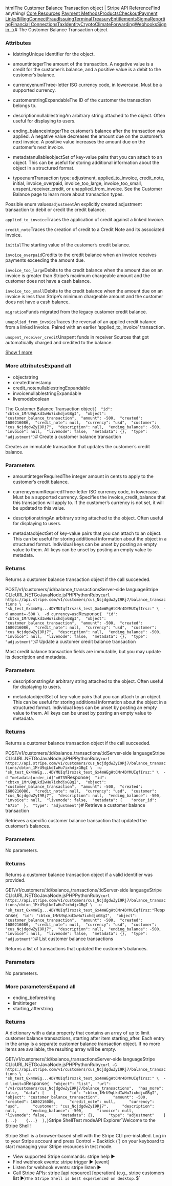 htmlThe Customer Balance Transaction object | Stripe API Reference[](/api)Find anything/
[Core Resources](#)
[Payment Methods](#)[Products](#)[Checkout](#)[Payment Links](#)[Billing](#)[Connect](#)[Fraud](#)[Issuing](#)[Terminal](#)[Treasury](#)[Entitlements](#)[Sigma](#)[Reporting](#)[Financial Connections](#)[Tax](#)[Identity](#)[Crypto](#)[Climate](#)[Forwarding](#)[Webhooks](#)[Sign in →](https://dashboard.stripe.com/login)# The Customer Balance Transaction object

### Attributes

- idstringUnique identifier for the object.


- amountintegerThe amount of the transaction. A negative value is a credit for the customer’s balance, and a positive value is a debit to the customer’s balance.


- currencyenumThree-letter ISO currency code, in lowercase. Must be a supported currency.


- customerstringExpandableThe ID of the customer the transaction belongs to.


- descriptionnullablestringAn arbitrary string attached to the object. Often useful for displaying to users.


- ending_balanceintegerThe customer’s balance after the transaction was applied. A negative value decreases the amount due on the customer’s next invoice. A positive value increases the amount due on the customer’s next invoice.


- metadatanullableobjectSet of key-value pairs that you can attach to an object. This can be useful for storing additional information about the object in a structured format.


- typeenumTransaction type: adjustment, applied_to_invoice, credit_note, initial, invoice_overpaid, invoice_too_large, invoice_too_small, unspent_receiver_credit, or unapplied_from_invoice. See the Customer Balance page to learn more about transaction types.

Possible enum values`adjustment`An explicitly created adjustment transaction to debit or credit the credit balance.

`applied_to_invoice`Traces the application of credit against a linked Invoice.

`credit_note`Traces the creation of credit to a Credit Note and its associated Invoice.

`initial`The starting value of the customer’s credit balance.

`invoice_overpaid`Credits to the credit balance when an invoice receives payments exceeding the amount due.

`invoice_too_large`Debits to the credit balance when the amount due on an invoice is greater than Stripe’s maximum chargeable amount and the customer does not have a cash balance.

`invoice_too_small`Debits to the credit balance when the amount due on an invoice is less than Stripe’s minimum chargeable amount and the customer does not have a cash balance.

`migration`Funds migrated from the legacy customer credit balance.

`unapplied_from_invoice`Traces the reversal of an applied credit balance from a linked Invoice. Paired with an earlier ‘applied_to_invoice’ transaction.

`unspent_receiver_credit`Unspent funds in receiver Sources that got automatically charged and credited to the balance.

[Show 1 more](#)

### More attributesExpand all

- objectstring
- createdtimestamp
- credit_notenullablestringExpandable
- invoicenullablestringExpandable
- livemodeboolean

The Customer Balance Transaction object`{  "id": "cbtxn_1MrU9qLkdIwHu7ixhdjxGBgI",  "object": "customer_balance_transaction",  "amount": -500,  "created": 1680216086,  "credit_note": null,  "currency": "usd",  "customer": "cus_NcjdgdwZyI9Rj7",  "description": null,  "ending_balance": -500,  "invoice": null,  "livemode": false,  "metadata": {},  "type": "adjustment"}`# Create a customer balance transaction

Creates an immutable transaction that updates the customer’s credit balance.

### Parameters

- amountintegerRequiredThe integer amount in cents to apply to the customer’s credit balance.


- currencyenumRequiredThree-letter ISO currency code, in lowercase. Must be a supported currency. Specifies the invoice_credit_balance that this transaction will apply to. If the customer’s currency is not set, it will be updated to this value.


- descriptionstringAn arbitrary string attached to the object. Often useful for displaying to users.


- metadataobjectSet of key-value pairs that you can attach to an object. This can be useful for storing additional information about the object in a structured format. Individual keys can be unset by posting an empty value to them. All keys can be unset by posting an empty value to metadata.



### Returns

Returns a customer balance transaction object if the call succeeded.

POST/v1/customers/:id/balance_transactionsServer-side languageStripe CLIcURL.NETGoJavaNode.jsPHPPythonRuby[](#)[](#)`curl https://api.stripe.com/v1/customers/cus_NcjdgdwZyI9Rj7/balance_transactions \  -u "sk_test_Gx4mWEg...4DYMUIqfIrszsk_test_Gx4mWEgHtCMr4DYMUIqfIrsz:" \  -d amount=-500 \  -d currency=usd`Response`{  "id": "cbtxn_1MrU9qLkdIwHu7ixhdjxGBgI",  "object": "customer_balance_transaction",  "amount": -500,  "created": 1680216086,  "credit_note": null,  "currency": "usd",  "customer": "cus_NcjdgdwZyI9Rj7",  "description": null,  "ending_balance": -500,  "invoice": null,  "livemode": false,  "metadata": {},  "type": "adjustment"}`# Update a customer credit balance transaction

Most credit balance transaction fields are immutable, but you may update its description and metadata.

### Parameters

- descriptionstringAn arbitrary string attached to the object. Often useful for displaying to users.


- metadataobjectSet of key-value pairs that you can attach to an object. This can be useful for storing additional information about the object in a structured format. Individual keys can be unset by posting an empty value to them. All keys can be unset by posting an empty value to metadata.



### Returns

Returns a customer balance transaction object if the call succeeded.

POST/v1/customers/:id/balance_transactions/:idServer-side languageStripe CLIcURL.NETGoJavaNode.jsPHPPythonRuby[](#)[](#)`curl https://api.stripe.com/v1/customers/cus_NcjdgdwZyI9Rj7/balance_transactions/cbtxn_1MrU9qLkdIwHu7ixhdjxGBgI \  -u "sk_test_Gx4mWEg...4DYMUIqfIrszsk_test_Gx4mWEgHtCMr4DYMUIqfIrsz:" \  -d "metadata[order_id]"=6735`Response`{  "id": "cbtxn_1MrU9qLkdIwHu7ixhdjxGBgI",  "object": "customer_balance_transaction",  "amount": -500,  "created": 1680216086,  "credit_note": null,  "currency": "usd",  "customer": "cus_NcjdgdwZyI9Rj7",  "description": null,  "ending_balance": -500,  "invoice": null,  "livemode": false,  "metadata": {    "order_id": "6735"  },  "type": "adjustment"}`# Retrieve a customer balance transaction

Retrieves a specific customer balance transaction that updated the customer’s balances.

### Parameters

No parameters.

### Returns

Returns a customer balance transaction object if a valid identifier was provided.

GET/v1/customers/:id/balance_transactions/:idServer-side languageStripe CLIcURL.NETGoJavaNode.jsPHPPythonRuby[](#)[](#)`curl https://api.stripe.com/v1/customers/cus_NcjdgdwZyI9Rj7/balance_transactions/cbtxn_1MrU9qLkdIwHu7ixhdjxGBgI \  -u "sk_test_Gx4mWEg...4DYMUIqfIrszsk_test_Gx4mWEgHtCMr4DYMUIqfIrsz:"`Response`{  "id": "cbtxn_1MrU9qLkdIwHu7ixhdjxGBgI",  "object": "customer_balance_transaction",  "amount": -500,  "created": 1680216086,  "credit_note": null,  "currency": "usd",  "customer": "cus_NcjdgdwZyI9Rj7",  "description": null,  "ending_balance": -500,  "invoice": null,  "livemode": false,  "metadata": {},  "type": "adjustment"}`# List customer balance transactions

Returns a list of transactions that updated the customer’s balances.

### Parameters

No parameters.

### More parametersExpand all

- ending_beforestring
- limitinteger
- starting_afterstring

### Returns

A dictionary with a data property that contains an array of up to limit customer balance transactions, starting after item starting_after. Each entry in the array is a separate customer balance transaction object. If no more items are available, the resulting array will be empty.

GET/v1/customers/:id/balance_transactionsServer-side languageStripe CLIcURL.NETGoJavaNode.jsPHPPythonRuby[](#)[](#)`curl -G https://api.stripe.com/v1/customers/cus_NcjdgdwZyI9Rj7/balance_transactions \  -u "sk_test_Gx4mWEg...4DYMUIqfIrszsk_test_Gx4mWEgHtCMr4DYMUIqfIrsz:" \  -d limit=3`Response`{  "object": "list",  "url": "/v1/customers/cus_NcjdgdwZyI9Rj7/balance_transactions",  "has_more": false,  "data": [    {      "id": "cbtxn_1MrU9qLkdIwHu7ixhdjxGBgI",      "object": "customer_balance_transaction",      "amount": -500,      "created": 1680216086,      "credit_note": null,      "currency": "usd",      "customer": "cus_NcjdgdwZyI9Rj7",      "description": null,      "ending_balance": -500,      "invoice": null,      "livemode": false,      "metadata": {},      "type": "adjustment"    }    {...}    {...}  ],}`Stripe ShellTest modeAPI Explorer[](https://stripe.com/docs/stripe-cli#install)`Welcome to the Stripe Shell!

Stripe Shell is a browser-based shell with the Stripe CLI pre-installed. Log in to your
Stripe account and press Control + Backtick (`) on your keyboard to start managing your Stripe
resources in test mode.

- View supported Stripe commands: stripe help ▶️
- Find webhook events: stripe trigger ▶️ [event]
- Listen for webhook events: stripe listen ▶
- Call Stripe APIs: stripe [api resource] [operation] (e.g., stripe customers list ▶️)`The Stripe Shell is best experienced on desktop.`$`